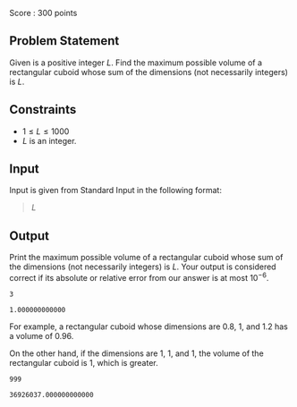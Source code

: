 Score : $300$ points

## Problem Statement

Given is a positive integer $L$.
Find the maximum possible volume of a rectangular cuboid whose sum of the dimensions (not necessarily integers) is $L$.

## Constraints

- $1 \leq L \leq 1000$
- $L$ is an integer.

## Input

Input is given from Standard Input in the following format:

> $L$

## Output

Print the maximum possible volume of a rectangular cuboid whose sum of the dimensions (not necessarily integers) is $L$.
Your output is considered correct if its absolute or relative error from our answer is at most $10^{-6}$.

```input1
3
```

```output1
1.000000000000
```

For example, a rectangular cuboid whose dimensions are $0.8$, $1$, and $1.2$ has a volume of $0.96$.

On the other hand, if the dimensions are $1$, $1$, and $1$, the volume of the rectangular cuboid is $1$, which is greater.

```input2
999
```

```output2
36926037.000000000000
```